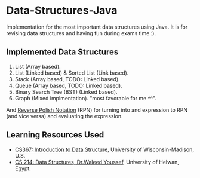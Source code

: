 # Data-Structures-Java
Implementation for the most important data structures using Java. It is for revising data structures and having fun during exams time :).   

## Implemented Data Structures 
1. List (Array based). 
2. List (Linked based) & Sorted List (Link based). 
3. Stack (Array based, TODO: Linked based). 
4. Queue (Array based, TODO: Linked based). 
5. Binary Search Tree (BST) (Linked based). 
6. Graph (Mixed implmentation). "most favorable for me ^^". 

And [Reverse Polish Notation](https://github.com/yossef-elmahdy/Data-Structures-Java/blob/main/code/PolishNotation.java) (RPN) for turning into and expression to RPN (and vice versa) and evaluating the expression. 

## Learning Resources Used
- [CS367: Introduction to Data Structure](http://pages.cs.wisc.edu/~vernon/cs367/current/assignments.html), University of Wisconsin-Madison, U.S. 
- [CS 214: Data Structures, Dr.Waleed Youssef](https://github.com/DrWaleedAYousef/Teaching/tree/master/DataStructures), University of Helwan, Egypt. 

